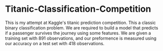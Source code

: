 # Titanic-Classification-Competition

This is my attempt at Kaggle's titanic prediction competition.
This a classic binary classification problem. We are required to build a model that predicts if a passenger survives the journey using some features.
We are given a training set with 891 observations, and our preformence is measured using our accuracy on a test set with 418 observations.

